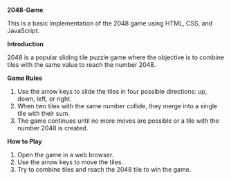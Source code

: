 **2048-Game**

This is a basic implementation of the 2048 game using HTML, CSS, and JavaScript.

**Introduction**

2048 is a popular sliding tile puzzle game where the objective is to combine tiles with the same value to reach the number 2048.

**Game Rules**
1. Use the arrow keys to slide the tiles in four possible directions: up, down, left, or right.
2. When two tiles with the same number collide, they merge into a single tile with their sum.
3. The game continues until no more moves are possible or a tile with the number 2048 is created.

**How to Play**
1. Open the game in a web browser.
2. Use the arrow keys to move the tiles.
3. Try to combine tiles and reach the 2048 tile to win the game.
